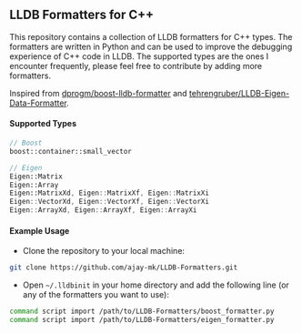 ## LLDB Formatters for C++

This repository contains a collection of LLDB formatters for C++ types. The formatters are written in Python and can be used to improve the debugging experience of C++ code in LLDB. The supported types are the ones I encounter frequently, please feel free to contribute by adding more formatters. 

Inspired from [dprogm/boost-lldb-formatter](https://github.com/dprogm/boost-lldb-formatter) and [tehrengruber/LLDB-Eigen-Data-Formatter](https://github.com/tehrengruber/LLDB-Eigen-Data-Formatter).

#### Supported Types
```c++
// Boost
boost::container::small_vector

// Eigen
Eigen::Matrix
Eigen::Array
Eigen::MatrixXd, Eigen::MatrixXf, Eigen::MatrixXi
Eigen::VectorXd, Eigen::VectorXf, Eigen::VectorXi
Eigen::ArrayXd, Eigen::ArrayXf, Eigen::ArrayXi
```

#### Example Usage
- Clone the repository to your local machine:
```sh
git clone https://github.com/ajay-mk/LLDB-Formatters.git
```
- Open `~/.lldbinit` in your home directory and add the following line (or any of the formatters you want to use):
```sh
command script import /path/to/LLDB-Formatters/boost_formatter.py
command script import /path/to/LLDB-Formatters/eigen_formatter.py
```